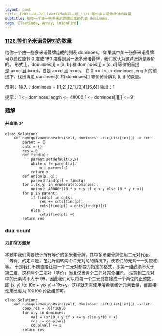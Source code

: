 ```yaml
---
layout: post
title:【2021-01-26】leetCode每日一题 1128.等价多米诺骨牌对的数量
subtitle: 给你一个由一些多米诺骨牌组成的列表 dominoes.
tags: [leetCode, Array, UnionFind]
---
```

### [1128.等价多米诺骨牌对的数量](https://leetcode-cn.com/problems/number-of-equivalent-domino-pairs/)

给你一个由一些多米诺骨牌组成的列表 dominoes。
如果其中某一张多米诺骨牌可以通过旋转 0 度或 180 度得到另一张多米诺骨牌，我们就认为这两张牌是等价的。
形式上，dominoes[i] = [a, b] 和 dominoes[j] = [c, d] 等价的前提是 a==c 且 b==d，或是 a==d 且 b==c。
在 0 <= i < j < dominoes.length 的前提下，找出满足 dominoes[i] 和 dominoes[j] 等价的骨牌对 (i, j) 的数量。

示例：
输入：dominoes = [[1,2],[2,1],[3,4],[5,6]]
输出：1
 

提示：
1 <= dominoes.length <= 40000
1 <= dominoes[i][j] <= 9

### 题解
#### 并查集 :P
```python3
class Solution:
    def numEquivDominoPairs(self, dominoes: List[List[int]]) -> int:
        parent = {}
        cnts = {}
        res = 0
        def find(x):
            parent.setdefault(x,x)
            while x != parent[x]:
                x = parent[x]
            return x
        def union(p, q):
            parent[find(p)] = find(q)    
        for i,(x,y) in enumerate(dominoes):
            union(i,40000*(10 * x + y if x < y else 10 * y + x))
        for p in parent:
            if find(p) in cnts:
                res += cnts[find(p)]
                cnts[find(p)] = cnts[find(p)]+1 
            else :
                cnts[find(p)] =0
        return res
```
  
### dual count
#### 力扣官方题解
本题中我们需要统计所有等价的多米诺骨牌，其中多米诺骨牌使用二元对代表，「等价」的定义是，在允许翻转两个二元对的的情况下，使它们的元素一一对应相等。
于是我们不妨直接让每一个二元对都变为指定的格式，即第一维必须不大于第二维。这样两个二元对「等价」当且仅当两个二元对完全相同。
注意到二元对中的元素均不大于 99，因此我们可以将每一个二元对拼接成一个两位的正整数，即 (x, y) \to 10x + y(x,y)→10x+y。这样就无需使用哈希表统计元素数量，而直接使用长度为 100100 的数组即可。

```python3
class Solution:
    def numEquivDominoPairs(self, dominoes: List[List[int]]) -> int:
        coup,res = [0]*100,0
        for x,y in dominoes:
            val = (x*10 + y if x <= y else y*10 + x)
            res += coup[val]
            coup[val] += 1
        return res
```

